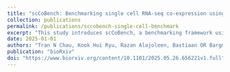 ```yaml
---
title: "scCoBench: Benchmarking single cell RNA-seq co-expression using promoter-reporter lines"
collection: publications
permalink: /publications/sccobench-single-cell-benchmark
excerpt: "This study introduces scCoBench, a benchmarking framework using promoter-reporter lines to evaluate gene co-expression analysis in single-cell RNA-seq data, demonstrating that deep learning-based imputation significantly improves biologically meaningful co-expression patterns."
date: 2025-01-01
authors: "Tran N Chau, Kook Hui Ryu, Razan Alajoleen, Bastiaan OR Bargmann, John Schiefelbein, Song Li"
publication: "bioRxiv"
doi: "https://www.biorxiv.org/content/10.1101/2025.05.26.656221v1.full"
---
```

